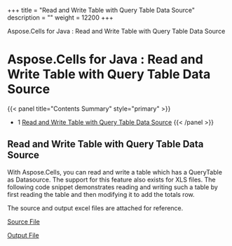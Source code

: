 +++
title = "Read and Write Table with Query Table Data Source" 
description = "" 
weight = 12200 
+++

Aspose.Cells for Java : Read and Write Table with Query Table Data Source  

# Aspose.Cells for Java : Read and Write Table with Query Table Data Source


{{< panel title="Contents Summary" style="primary" >}}
*   1 [Read and Write Table with Query Table Data Source](#ReadandWriteTablewithQueryTableDataSource-ReadandWriteTablewithQueryTableDataSource)
{{< /panel >}}
 

## Read and Write Table with Query Table Data Source

With Aspose.Cells, you can read and write a table which has a QueryTable as Datasource. The support for this feature also exists for XLS files. The following code snippet demonstrates reading and writing such a table by first reading the table and then modifying it to add the totals row.

The source and output excel files are attached for reference.

[Source File](https://docs.aspose.com/download/attachments/96764758/SampleTableWithQueryTable.xls?version=1&modificationDate=1575556545937&api=v2)

[Output File](https://docs.aspose.com/download/attachments/96764758/SampleTableWithQueryTable_out.xls?version=1&modificationDate=1575556545941&api=v2)


